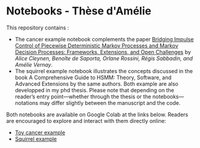 # Notebooks - Thèse d'Amélie

This repository contains :

- The cancer example notebook complements the paper [Bridging Impulse Control of Piecewise Deterministic Markov Processes and Markov Decision Processes: Frameworks, Extensions, and Open Challenges](https://arxiv.org/abs/2501.04120) by *Alice Cleynen, Benoîte de Saporta, Orlane Rossini, Régis Sabbadin, and Amélie Vernay*.
- The squirrel example notebook illustrates the concepts discussed in the book A Comprehensive Guide to HSMM: Theory, Software, and Advanced Extensions by the same authors.
Both example are also developped in my phd thesis. 
Please note that depending on the reader’s entry point—whether through the thesis or the notebooks—notations may differ slightly between the manuscript and the code.

Both notebooks are available on Google Colab at the links below. Readers are encouraged to explore and interact with them directly online:

- [Toy cancer example](https://colab.research.google.com/github/orlross/phd_notebook/blob/main/Toy%20Cancer-survey.ipynb?authuser=1#scrollTo=baac882e)
- [Squirrel example](https://colab.research.google.com/github/orlross/phd_notebook/blob/main/Squirrel.ipynb?authuser=1)
